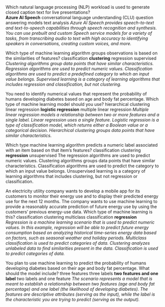 Which natural language processing (NLP) workload is used to generate closed caption text for live presentations?  
**Azure AI Speech**
conversational language understanding (CLU)
question answering models
text analysis
_Azure AI Speech provides speech-to-text and text-to-speech capabilities through speech recognition and synthesis. You can use prebuilt and custom Speech service models for a variety of tasks, from transcribing audio to text with high accuracy to identifying speakers in conversations, creating custom voices, and more._

Which type of machine learning algorithm groups observations is based on the similarities of features?
classification
**clustering**
regression
supervised
_Clustering algorithms group data points that have similar characteristics. Regression algorithms are used to predict numeric values. Classification algorithms are used to predict a predefined category to which an input value belongs. Supervised learning is a category of learning algorithms that includes regression and classification, but not clustering._

You need to identify numerical values that represent the probability of humans developing diabetes based on age and body fat percentage.
Which type of machine learning model should you use?
hierarchical clustering
linear regression
**logistic regression**
multiple linear regression
_Multiple linear regression models a relationship between two or more features and a single label. Linear regression uses a single feature. Logistic regression is a type of classification model, which returns either a Boolean value or a categorical decision. Hierarchical clustering groups data points that have similar characteristics._

Which type machine learning algorithm predicts a numeric label associated with an item based on that item’s features?
classification
clustering
**regression**
unsupervised
The regression algorithms are used to predict numeric values. Clustering algorithms groups data points that have similar characteristics. Classification algorithms are used to predict the category to which an input value belongs. Unsupervised learning is a category of learning algorithms that includes clustering, but not regression or classification.

An electricity utility company wants to develop a mobile app for its customers to monitor their energy use and to display their predicted energy use for the next 12 months. The company wants to use machine learning to provide a reasonably accurate prediction of future energy use by using the customers’ previous energy-use data.
Which type of machine learning is this?
classification
clustering
multiclass classification
**regression**
_Regression is a machine learning scenario that is used to predict numeric values. In this example, regression will be able to predict future energy consumption based on analyzing historical time-series energy data based on factors, such as seasonal weather and holiday periods. Multiclass classification is used to predict categories of data. Clustering analyzes unlabeled data to find similarities present in the data. Classification is used to predict categories of data._

You plan to use machine learning to predict the probability of humans developing diabetes based on their age and body fat percentage.
What should the model include?
three features
three labels
**two features and one label**
two labels and one feature
_The scenario represents a model that is meant to establish a relationship between two features (age and body fat percentage) and one label (the likelihood of developing diabetes). The features are descriptive attributes (serving as the input), while the label is the characteristic you are trying to predict (serving as the output)._
